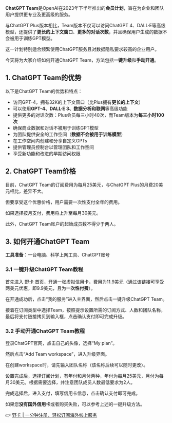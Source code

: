 **ChatGPT Team**是OpenAI在2023年下半年推出的**会员计划**，旨在为企业和团队用户提供更专业及更高级的服务。

与ChatGPT Plus版本相比，Team版本不仅可以访问ChatGPT 4、DALL·E等高级模型，还提供了**更长的上下文窗口**、**更多的对话次数**，并且确保用户生成的数据不会被用于训练GPT模型。

这一计划特别适合频繁使用ChatGPT服务且对数据隐私要求较高的企业用户。

今天将为大家介绍如何开通ChatGPT Team，方法包括**一键升级**和**手动开通**。

## 1. ChatGPT Team的优势

以下是ChatGPT Team的优势和特点：

- 访问GPT-4，拥有32K的上下文窗口（比Plus拥有**更长的上下文**）
- 可以使用**GPT-4、DALL·E 3、数据分析和联网**等高级功能
- 提供更多的对话次数：Plus会员每三小时40次，而Team版本为**每三小时100次**
- 确保商业数据和对话不被用于训练GPT模型
- 为团队提供安全的工作空间（**数据不会被用于训练模型**）
- 在工作空间内创建和分享自定义GPTs
- 提供管理员控制台以管理团队和工作空间
- 享受新功能和改进的早期访问权限

## 2. ChatGPT Team价格

目前，ChatGPT Team的订阅费用为每月25美元，与ChatGPT Plus的月费20美元相比，差异不大。

但要享受这个优惠价格，用户需要一次性支付全年的费用。

如果选择按月支付，费用将上升至每月30美元。

此外，ChatGPT Team账户的起始成员数不得少于两人。

## 3. 如何开通ChatGPT Team

**工具准备**：一台电脑、科学上网工具、ChatGPT账号

### 3.1 一键升级ChatGPT Team教程

首先进入 [野卡](https://bit.ly/bewildcard) 首页，开通一张虚拟信用卡，费用为11.9美元（通过该链接可享受两美元优惠，即9.9美元，且为**一次性付费**）。

在开通成功后，点击“我的服务”进入主界面，然后点击一键升级ChatGPT Team。

接着在订阅类型中选择Team，按照提示设置所需的订阅方式、人数和团队名称，最后将支付链接拷贝到输入框，点击确认支付即可完成升级。

### 3.2 手动开通ChatGPT Team教程

登录ChatGPT官网，点击自己的头像，选择“My plan”。

然后点击“Add Team workspace”，进入升级界面。

在创建workspace时，请先输入团队名称（该名称后续可以随时更改）。

设置完成后，选择订阅计划，有年付和月付两种，年付为每月25美元，月付为每月30美元。根据需要选择，并注意团队成员人数最低要求为2人。

完成选择后，进入支付，填写信用卡信息，点击确认支付即可完成。

如果您**没有国外信用卡**或者购买失败，可以参考上述的一键升级方法。

👉 [野卡 | 一分钟注册，轻松订阅海外线上服务](https://bit.ly/bewildcard)